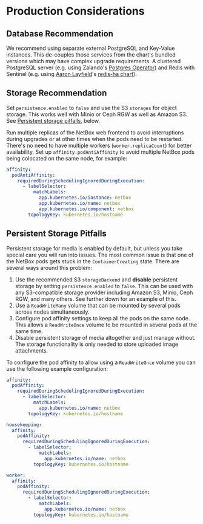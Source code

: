 # Production Considerations

## Database Recommendation

We recommend using separate external PostgreSQL and Key-Value instances. This
de-couples those services from the chart's bundled versions which may have
complex upgrade requirements. A clustered PostgreSQL server (e.g. using Zalando's
[Postgres Operator](https://github.com/zalando/postgres-operator)) and Redis
with Sentinel (e.g. using [Aaron Layfield](https://github.com/DandyDeveloper)'s
[redis-ha chart](https://github.com/DandyDeveloper/charts/tree/master/charts/redis-ha)).

## Storage Recommendation

Set `persistence.enabled` to `false` and use the S3 `storages`
for object storage. This works well with Minio or Ceph RGW as well as Amazon S3.
See [Persistent storage pitfalls](#persistent-storage-pitfalls), below.

Run multiple replicas of the NetBox web frontend to avoid interruptions during
upgrades or at other times when the pods need to be restarted. There's no need
to have multiple workers (`worker.replicaCount`) for better availability. Set
up `affinity.podAntiAffinity` to avoid multiple NetBox pods being colocated on
the same node, for example:

```yaml
affinity:
  podAntiAffinity:
    requiredDuringSchedulingIgnoredDuringExecution:
      - labelSelector:
          matchLabels:
            app.kubernetes.io/instance: netbox
            app.kubernetes.io/name: netbox
            app.kubernetes.io/component: netbox
        topologyKey: kubernetes.io/hostname
```

## Persistent Storage Pitfalls

Persistent storage for media is enabled by default, but unless you take special
care you will run into issues. The most common issue is that one of the NetBox
pods gets stuck in the `ContainerCreating` state. There are several ways around
this problem:

<!-- prettier-ignore-start -->

1. Use the recommended S3 `storageBackend` and **disable** persistent storage
    by setting `persistence.enabled` to `false`. This can
    be used with any S3-compatible storage provider including Amazon S3, Minio,
    Ceph RGW, and many others. See further down for an example of this.
2. Use a `ReadWriteMany` volume that can be mounted by several pods across
    nodes simultaneously.
3. Configure pod affinity settings to keep all the pods on the same node. This
    allows a `ReadWriteOnce` volume to be mounted in several pods at the same
    time.
4. Disable persistent storage of media altogether and just manage without. The
    storage functionality is only needed to store uploaded image attachments.

<!-- prettier-ignore-end -->

To configure the pod affinity to allow using a `ReadWriteOnce` volume you can
use the following example configuration:

```yaml
affinity:
  podAffinity:
    requiredDuringSchedulingIgnoredDuringExecution:
      - labelSelector:
          matchLabels:
            app.kubernetes.io/name: netbox
        topologyKey: kubernetes.io/hostname

housekeeping:
  affinity:
    podAffinity:
      requiredDuringSchedulingIgnoredDuringExecution:
        - labelSelector:
            matchLabels:
              app.kubernetes.io/name: netbox
          topologyKey: kubernetes.io/hostname

worker:
  affinity:
    podAffinity:
      requiredDuringSchedulingIgnoredDuringExecution:
        - labelSelector:
            matchLabels:
              app.kubernetes.io/name: netbox
          topologyKey: kubernetes.io/hostname
```
